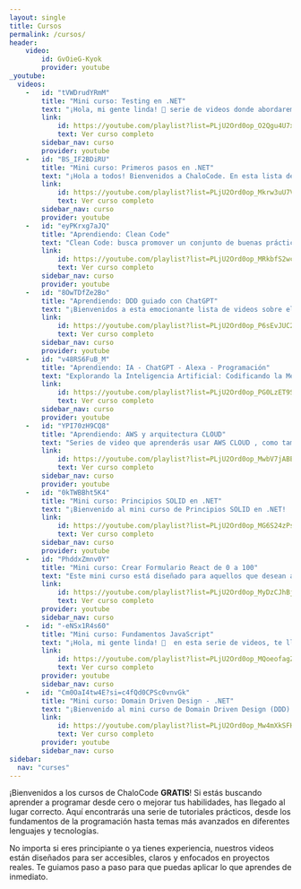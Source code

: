 ```yaml
---
layout: single
title: Cursos
permalink: /cursos/
header:
    video:
        id: GvOieG-Kyok
        provider: youtube
_youtube: 
  videos:
    -   id: "tVWDrudYRmM"
        title: "Mini curso: Testing en .NET"
        text: "¡Hola, mi gente linda! 🌟 serie de videos donde abordaremos todo lo relacionado con Testing en .NET, como pruebas unitarias, pruebas de integración y pruebas de aceptación y configuración de entorno de trabajo con VSCode 🚀✨" 
        link:
            id: https://youtube.com/playlist?list=PLjU2Ord0op_O2Qgu4U7xohULSVVnrOlVO&si=n-JiJxN2jHaGWR3d
            text: Ver curso completo
        sidebar_nav: curso
        provider: youtube
    -   id: "BS_IF2BDiRU"
        title: "Mini curso: Primeros pasos en .NET" 
        text: "¡Hola a todos! Bienvenidos a ChaloCode. En esta lista de videos vamos a sumergirnos en los fundamentos de la programación en .NET. Estos videos son perfecto para aquellos que están comenzando con .NET o para quienes desean reforzar sus conocimientos básicos. Vamos a cubrir varios temas importantes: manejo de clases, clases abstractas, interfaces, cómo trabajar con la línea de comandos y cómo configurar Visual Studio Code para un entorno de desarrollo en .NET."
        link:
            id: https://youtube.com/playlist?list=PLjU2Ord0op_Mkrw3uU7Vc66FmYI145biL&si=xToSj9GMUhGk2rNb
            text: Ver curso completo
        sidebar_nav: curso
        provider: youtube
    -   id: "eyPKrxg7aJQ"
        title: "Aprendiendo: Clean Code" 
        text: "Clean Code: busca promover un conjunto de buenas prácticas de codificación. Por eso, he creado esta serie de videos donde abordamos principios más utilizados, como SOLID, KISS, DRY y YAGNI.Todo el contenido está basado en la refactorización de código real."
        link:
            id: https://youtube.com/playlist?list=PLjU2Ord0op_MRkbfS2wc69N1G1_QAOIbW&si=V8kMGdyMcjE6J3LU
            text: Ver curso completo
        sidebar_nav: curso
        provider: youtube
    -   id: "8OwTDfZe2Bo"
        title: "Aprendiendo: DDD guiado con ChatGPT" 
        text: "¡Bienvenidos a esta emocionante lista de videos sobre el Domain Driven Design(DDD) y su implementación en el desarrollo de APIs! En este proyecto, te guiaré en el aprendizaje de los fundamentos de DDD mientras construimos una API para una cervecería ficticia.Acompáñame en este recorrido en el que exploraremos los principios y prácticas de DDD, incluyendo la separación de capas, el modelado de dominio y la utilización de patrones de diseño comunes. Con la ayuda de ChatGPT, avanzaremos paso a paso en la creación de una API robusta y escalable. Este video te proporcionará las bases necesarias para diseñar y desarrollar APIs eficientes utilizando los principios de DDD. No te pierdas esta oportunidad de potenciar tus habilidades y sumergirte en el fascinante mundo del Diseño Dirigido por Dominio. "
        link:
            id: https://youtube.com/playlist?list=PLjU2Ord0op_P6sEvJUC2dCyq2dkwVJ1ey&si=oDPMDIczBI6x28Uq
            text: Ver curso completo
        sidebar_nav: curso
        provider: youtube
    -   id: "v48RS6FuB_M"
        title: "Aprendiendo: IA - ChatGPT - Alexa - Programación" 
        text: "Explorando la Inteligencia Artificial: Codificando la Mente Conversacional. En esta serie de videos, nos adentraremos en el fascinante mundo de la inteligencia artificial y nos sumergiremos en las posibilidades de ChatGPT, una poderosa herramienta de procesamiento del lenguaje natural desarrollada por OpenAI."
        link:
            id: https://youtube.com/playlist?list=PLjU2Ord0op_PG0LzET9SSxMTcuW_M-xou&si=2f73cpuj7SDWwdIp
            text: Ver curso completo
        sidebar_nav: curso
        provider: youtube
    -   id: "YPI70zH9CQ8"
        title: "Aprendiendo: AWS y arquitectura CLOUD" 
        text: "Series de video que aprenderás usar AWS CLOUD , como también a implementar arquitecturas modernas serverless."
        link:
            id: https://youtube.com/playlist?list=PLjU2Ord0op_MwbV7jABEL2pV3InG_nfAw&si=6BwUrTCMXQb07o4R
            text: Ver curso completo
        sidebar_nav: curso
        provider: youtube
    -   id: "0kTWBBht5K4"
        title: "Mini curso: Principios SOLID en .NET" 
        text: "¡Bienvenido al mini curso de Principios SOLID en .NET!  En esta emocionante serie de videos, exploraremos los principios SOLID, un conjunto de directrices de diseño de software que promueven la creación de código limpio, modular y fácil de mantener en el entorno de desarrollo de .NET. En cada video, te guiare a través de explicaciones claras y ejemplos prácticos para comprender cómo aplicar cada uno de los principios SOLID en tu código. Aprenderás a diseñar software flexible, extensible y resistente a cambios, siguiendo las mejores prácticas utilizadas por los profesionales en la industria del desarrollo de software."
        link:
            id: https://youtube.com/playlist?list=PLjU2Ord0op_MG6S24zPsc77usBukFmity&si=rXBYz9lmTBBKfimm
            text: Ver curso completo
        sidebar_nav: curso
        provider: youtube
    -   id: "PhddxZmnv0Y"
        title: "Mini curso: Crear Formulario React de 0 a 100" 
        text: "Este mini curso está diseñado para aquellos que desean aprender los fundamentos de React y cómo construir un formulario interactivo desde cero. Prepárate para sumergirte en el emocionante mundo de React mientras desarrollas habilidades para construir aplicaciones web modernas y dinámicas."
        link:
            id: https://youtube.com/playlist?list=PLjU2Ord0op_MyDzCJhBjcjW2yTrQSr8sL&si=w1cRVaM4TDWamkkl
            text: Ver curso completo
        provider: youtube
        sidebar_nav: curso
    -   id: "-eNSx1R4s60"
        title: "Mini curso: Fundamentos JavaScript" 
        text: "¡Hola, mi gente linda! 🌟  en esta serie de videos, te llevaré paso a paso desde los conceptos básicos de JavaScript hasta los fundamentos del HTML. Aprenderás cómo usar JavaScript para manipular el DOM (Document Object Model), lo que te permitirá interactuar con las páginas web de manera dinámica 🚀✨"
        link:
            id: https://youtube.com/playlist?list=PLjU2Ord0op_MQoeofagZxI3C41pdCNHL6&si=FVXGRQ6gawz8lBuX
            text: Ver curso completo
        provider: youtube
        sidebar_nav: curso
    -   id: "Cm0OaI4tw4E?si=c4fQd0CPSc0vnvGk"
        title: "Mini curso: Domain Driven Design - .NET" 
        text: "¡Bienvenido al mini curso de Domain Driven Design (DDD) con .NET! En esta emocionante serie de videos, exploraremos los principios y las prácticas fundamentales de DDD y cómo aplicarlos en el contexto del desarrollo de software utilizando la última versión de .NET."
        link:
            id: https://youtube.com/playlist?list=PLjU2Ord0op_Mw4mXkSFHv_h6V4J8F8c1L&si=NbJGzW2elsaRtXcB
            text: Ver curso completo
        provider: youtube
        sidebar_nav: curso
sidebar:
  nav: "curses"
---
```


¡Bienvenidos a los cursos de ChaloCode **GRATIS**! Si estás buscando aprender a programar desde cero o mejorar tus habilidades, has llegado al lugar correcto. Aquí encontrarás una serie de tutoriales prácticos, desde los fundamentos de la programación hasta temas más avanzados en diferentes lenguajes y tecnologías.

No importa si eres principiante o ya tienes experiencia, nuestros videos están diseñados para ser accesibles, claros y enfocados en proyectos reales. Te guiamos paso a paso para que puedas aplicar lo que aprendes de inmediato.
